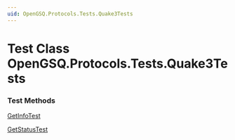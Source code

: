 ```yaml
---
uid: OpenGSQ.Protocols.Tests.Quake3Tests
---
```


# Test Class OpenGSQ.Protocols.Tests.Quake3Tests

### Test Methods

[GetInfoTest](xref:OpenGSQ.Protocols.Tests.Quake3Tests.GetInfoTest)

[GetStatusTest](xref:OpenGSQ.Protocols.Tests.Quake3Tests.GetStatusTest)
